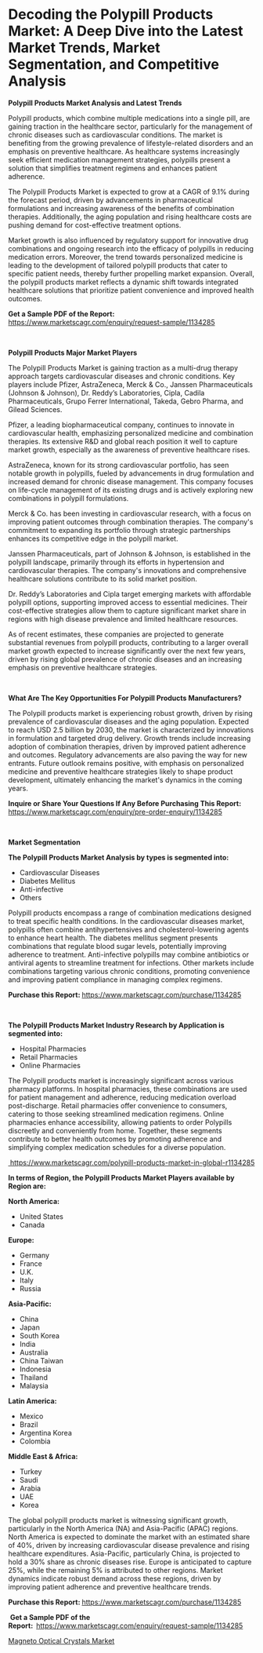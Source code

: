<p><h1>Decoding the Polypill Products Market: A Deep Dive into the Latest Market Trends, Market Segmentation, and Competitive Analysis</h1></p><p><strong>Polypill Products Market Analysis and Latest Trends</strong></p>
<p><p>Polypill products, which combine multiple medications into a single pill, are gaining traction in the healthcare sector, particularly for the management of chronic diseases such as cardiovascular conditions. The market is benefiting from the growing prevalence of lifestyle-related disorders and an emphasis on preventive healthcare. As healthcare systems increasingly seek efficient medication management strategies, polypills present a solution that simplifies treatment regimens and enhances patient adherence.</p><p>The Polypill Products Market is expected to grow at a CAGR of 9.1% during the forecast period, driven by advancements in pharmaceutical formulations and increasing awareness of the benefits of combination therapies. Additionally, the aging population and rising healthcare costs are pushing demand for cost-effective treatment options.</p><p>Market growth is also influenced by regulatory support for innovative drug combinations and ongoing research into the efficacy of polypills in reducing medication errors. Moreover, the trend towards personalized medicine is leading to the development of tailored polypill products that cater to specific patient needs, thereby further propelling market expansion. Overall, the polypill products market reflects a dynamic shift towards integrated healthcare solutions that prioritize patient convenience and improved health outcomes.</p></p>
<p><strong>Get a Sample PDF of the Report:&nbsp;</strong> <a href="https://www.marketscagr.com/enquiry/request-sample/1134285?utm_campaign=3292&utm_medium=2&utm_source=Github&utm_content=ia&utm_term=25032025&utm_id=polypill-products">https://www.marketscagr.com/enquiry/request-sample/1134285</a></p>
<p>&nbsp;</p>
<p><strong>Polypill Products Major Market Players</strong></p>
<p><p>The Polypill Products Market is gaining traction as a multi-drug therapy approach targets cardiovascular diseases and chronic conditions. Key players include Pfizer, AstraZeneca, Merck & Co., Janssen Pharmaceuticals (Johnson & Johnson), Dr. Reddy’s Laboratories, Cipla, Cadila Pharmaceuticals, Grupo Ferrer International, Takeda, Gebro Pharma, and Gilead Sciences.</p><p>Pfizer, a leading biopharmaceutical company, continues to innovate in cardiovascular health, emphasizing personalized medicine and combination therapies. Its extensive R&D and global reach position it well to capture market growth, especially as the awareness of preventive healthcare rises.</p><p>AstraZeneca, known for its strong cardiovascular portfolio, has seen notable growth in polypills, fueled by advancements in drug formulation and increased demand for chronic disease management. This company focuses on life-cycle management of its existing drugs and is actively exploring new combinations in polypill formulations.</p><p>Merck & Co. has been investing in cardiovascular research, with a focus on improving patient outcomes through combination therapies. The company's commitment to expanding its portfolio through strategic partnerships enhances its competitive edge in the polypill market.</p><p>Janssen Pharmaceuticals, part of Johnson & Johnson, is established in the polypill landscape, primarily through its efforts in hypertension and cardiovascular therapies. The company's innovations and comprehensive healthcare solutions contribute to its solid market position.</p><p>Dr. Reddy’s Laboratories and Cipla target emerging markets with affordable polypill options, supporting improved access to essential medicines. Their cost-effective strategies allow them to capture significant market share in regions with high disease prevalence and limited healthcare resources.</p><p>As of recent estimates, these companies are projected to generate substantial revenues from polypill products, contributing to a larger overall market growth expected to increase significantly over the next few years, driven by rising global prevalence of chronic diseases and an increasing emphasis on preventive healthcare strategies.</p></p>
<p>&nbsp;</p>
<p><strong>What Are The Key Opportunities For Polypill Products Manufacturers?</strong></p>
<p><p>The Polypill products market is experiencing robust growth, driven by rising prevalence of cardiovascular diseases and the aging population. Expected to reach USD 2.5 billion by 2030, the market is characterized by innovations in formulation and targeted drug delivery. Growth trends include increasing adoption of combination therapies, driven by improved patient adherence and outcomes. Regulatory advancements are also paving the way for new entrants. Future outlook remains positive, with emphasis on personalized medicine and preventive healthcare strategies likely to shape product development, ultimately enhancing the market's dynamics in the coming years.</p></p>
<p><strong>Inquire or Share Your Questions If Any Before Purchasing This Report:</strong> <a href="https://www.marketscagr.com/enquiry/pre-order-enquiry/1134285?utm_campaign=3292&utm_medium=2&utm_source=Github&utm_content=ia&utm_term=25032025&utm_id=polypill-products">https://www.marketscagr.com/enquiry/pre-order-enquiry/1134285</a></p>
<p>&nbsp;</p>
<p><strong>Market Segmentation</strong></p>
<p><strong>The Polypill Products Market Analysis by types is segmented into:</strong></p>
<p><ul><li>Cardiovascular Diseases</li><li>Diabetes Mellitus</li><li>Anti-infective</li><li>Others</li></ul></p>
<p><p>Polypill products encompass a range of combination medications designed to treat specific health conditions. In the cardiovascular diseases market, polypills often combine antihypertensives and cholesterol-lowering agents to enhance heart health. The diabetes mellitus segment presents combinations that regulate blood sugar levels, potentially improving adherence to treatment. Anti-infective polypills may combine antibiotics or antiviral agents to streamline treatment for infections. Other markets include combinations targeting various chronic conditions, promoting convenience and improving patient compliance in managing complex regimens.</p></p>
<p><strong>Purchase this Report:&nbsp;</strong><a href="https://www.marketscagr.com/purchase/1134285?utm_campaign=3292&utm_medium=2&utm_source=Github&utm_content=ia&utm_term=25032025&utm_id=polypill-products">https://www.marketscagr.com/purchase/1134285</a></p>
<p>&nbsp;</p>
<p><strong>The Polypill Products Market Industry Research by Application is segmented into:</strong></p>
<p><ul><li>Hospital Pharmacies</li><li>Retail Pharmacies</li><li>Online Pharmacies</li></ul></p>
<p><p>The Polypill products market is increasingly significant across various pharmacy platforms. In hospital pharmacies, these combinations are used for patient management and adherence, reducing medication overload post-discharge. Retail pharmacies offer convenience to consumers, catering to those seeking streamlined medication regimens. Online pharmacies enhance accessibility, allowing patients to order Polypills discreetly and conveniently from home. Together, these segments contribute to better health outcomes by promoting adherence and simplifying complex medication schedules for a diverse population.</p></p>
<p><a href="https://www.marketscagr.com/polypill-products-market-in-global-r1134285?utm_campaign=3292&utm_medium=2&utm_source=Github&utm_content=ia&utm_term=25032025&utm_id=polypill-products">&nbsp;https://www.marketscagr.com/polypill-products-market-in-global-r1134285</a></p>
<p><strong>In terms of Region, the Polypill Products Market Players available by Region are:</strong></p>
<p>
    <p> <strong> North America: </strong>
        <ul>
            <li>United States</li>
            <li>Canada</li>
        </ul>
        </p> 
    <p> <strong> Europe: </strong>
        <ul>
            <li>Germany</li>
            <li>France</li>
            <li>U.K.</li>
            <li>Italy</li>
            <li>Russia</li>
        </ul>
        </p> 
    <p> <strong> Asia-Pacific: </strong>
        <ul>
            <li>China</li>
            <li>Japan</li>
            <li>South Korea</li>
            <li>India</li>
            <li>Australia</li>
            <li>China Taiwan</li>
            <li>Indonesia</li>
            <li>Thailand</li>
            <li>Malaysia</li>
        </ul>
        </p> 
    <p> <strong> Latin America: </strong>
        <ul>
            <li>Mexico</li>
            <li>Brazil</li>
            <li>Argentina Korea</li>
            <li>Colombia</li>
        </ul>
        </p> 
    <p> <strong> Middle East & Africa: </strong>
        <ul>
            <li>Turkey</li>
            <li>Saudi</li>
            <li>Arabia</li>
            <li>UAE</li>
            <li>Korea</li>
        </ul>
    </p>
    </p>
<p><p>The global polypill products market is witnessing significant growth, particularly in the North America (NA) and Asia-Pacific (APAC) regions. North America is expected to dominate the market with an estimated share of 40%, driven by increasing cardiovascular disease prevalence and rising healthcare expenditures. Asia-Pacific, particularly China, is projected to hold a 30% share as chronic diseases rise. Europe is anticipated to capture 25%, while the remaining 5% is attributed to other regions. Market dynamics indicate robust demand across these regions, driven by improving patient adherence and preventive healthcare trends.</p></p>
<p><strong>Purchase this Report: </strong><a href="https://www.marketscagr.com/purchase/1134285?utm_campaign=3292&utm_medium=2&utm_source=Github&utm_content=ia&utm_term=25032025&utm_id=polypill-products">https://www.marketscagr.com/purchase/1134285</a></p>
<p>&nbsp;<strong>Get a Sample PDF of the Report:&nbsp;&nbsp;</strong><a href="https://www.marketscagr.com/enquiry/request-sample/1134285?utm_campaign=3292&utm_medium=2&utm_source=Github&utm_content=ia&utm_term=25032025&utm_id=polypill-products">https://www.marketscagr.com/enquiry/request-sample/1134285</a></p>
<p><strong></strong></p>
<p><p><a href="https://github.com/shafriusizi/Market-Research-Report-List-1/blob/main/magneto-optical-crystals-market.md?utm_campaign=3292&utm_medium=2&utm_source=Github&utm_content=ia&utm_term=25032025&utm_id=polypill-products">Magneto Optical Crystals Market</a></p></p>